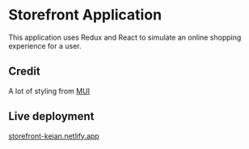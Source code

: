 # Storefront Application
This application uses Redux and React to simulate an online shopping experience for a user.

## Credit
A lot of styling from [MUI](https://mui.com/)

## Live deployment
[storefront-keian.netlify.app](https://storefront-keian.netlify.app/)
